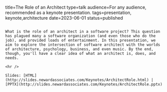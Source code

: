 title=The Role of an Architect
type=talk
audience=For any audience, recommended as a keynote presentation.
tags=presentation, keynote,architecture
date=2023-06-01
status=published
~~~~~~

What is the role of an architect in a software project? This question has plagued many a software organization (and even those who do the job), and provided loads of entertainment. In this presentation, we aim to explore the intersection of software architect with the worlds of architecture, psychology, business, and even music. By the end, though, you'll have a clear idea of what an architect is, does, and needs.
    
<hr />

Slides: [HTML](http://slides.newardassociates.com/Keynotes/ArchitectRole.html) | [PPTX](http://slides.newardassociates.com/Keynotes/ArchitectRole.pptx)
